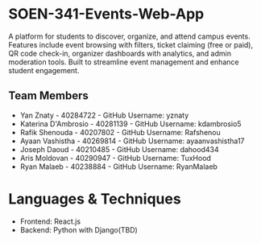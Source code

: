 # SOEN-341-Events-Web-App
A platform for students to discover, organize, and attend campus events. Features include event browsing with filters, ticket claiming (free or paid), QR code check-in, organizer dashboards with analytics, and admin moderation tools. Built to streamline event management and enhance student engagement.

## Team Members
- Yan Znaty - 40284722 - GitHub Username: yznaty
- Katerina D'Ambrosio - 40281139 - GitHub Username: kdambrosio5
- Rafik Shenouda - 40207802 - GitHub Username: Rafshenou
- Ayaan Vashistha - 40269814 - GitHub Username: ayaanvashistha17
- Joseph Daoud - 40210485 - GitHub Username: dahood434
- Aris Moldovan - 40290947 - GitHub Username: TuxHood
- Ryan Malaeb - 40238884 - GitHub Username: RyanMalaeb

# Languages & Techniques
- Frontend: React.js
- Backend: Python with Django(TBD)
